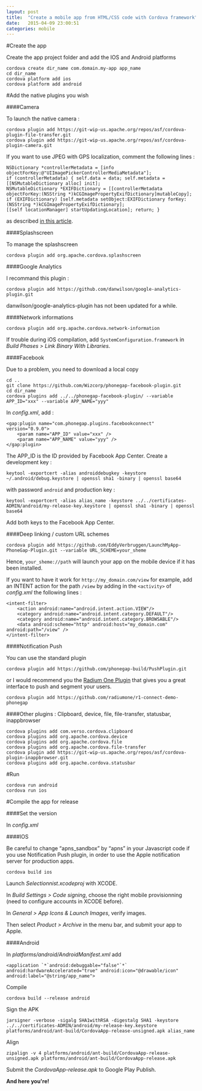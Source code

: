 ```yaml
---
layout: post
title:  "Create a mobile app from HTML/CSS code with Cordova framework"
date:   2015-04-09 23:00:51
categories: mobile
---
```


#Create the app

Create the app project folder and add the IOS and Android platforms

	cordova create dir_name com.domain.my-app app_name
	cd dir_name
	cordova platform add ios
	cordova platform add android

#Add the native plugins you wish


####Camera

To launch the native camera :

	cordova plugin add https://git-wip-us.apache.org/repos/asf/cordova-plugin-file-transfer.git
	cordova plugin add https://git-wip-us.apache.org/repos/asf/cordova-plugin-camera.git

If you want to use JPEG with GPS localization, comment the following lines :

	NSDictionary *controllerMetadata = [info objectForKey:@"UIImagePickerControllerMediaMetadata"];
	if (controllerMetadata) { self.data = data; self.metadata = [[NSMutableDictionary alloc] init];
	NSMutableDictionary *EXIFDictionary = [[controllerMetadata objectForKey:(NSString *)kCGImagePropertyExifDictionary]mutableCopy];
	if (EXIFDictionary) [self.metadata setObject:EXIFDictionary forKey:(NSString *)kCGImagePropertyExifDictionary];
	[[self locationManager] startUpdatingLocation]; return; }

as described [in this article](http://stackoverflow.com/questions/17253139/how-to-remove-location-services-request-from-phonegap-ios-6-app).

####Splashscreen

To manage the splashscreen

	cordova plugin add org.apache.cordova.splashscreen


####Google Analytics

I recommand this plugin :

	cordova plugin add https://github.com/danwilson/google-analytics-plugin.git

danwilson/google-analytics-plugin has not been updated for a while.

####Network informations

	cordova plugin add org.apache.cordova.network-information

If trouble during iOS compilation, add `SystemConfiguration.framework` in *Build Phases > Link Binary With Libraries*.

####Facebook

Due to a problem, you need to download a local copy

	cd ..
	git clone https://github.com/Wizcorp/phonegap-facebook-plugin.git
	cd dir_name
	cordova plugins add ../../phonegap-facebook-plugin/ --variable APP_ID="xxx" --variable APP_NAME="yyy"

In *config.xml*, add :

	<gap:plugin name="com.phonegap.plugins.facebookconnect" version="0.9.0">
		<param name="APP_ID" value="xxx" />
		<param name="APP_NAME" value="yyy" />
	</gap:plugin>

The APP_ID is the ID provided by Facebook App Center. Create a development key :

	keytool -exportcert -alias androiddebugkey -keystore ~/.android/debug.keystore | openssl sha1 -binary | openssl base64

with password `android` and production key :

	keytool -exportcert -alias alias_name -keystore ../../certificates-ADMIN/android/my-release-key.keystore | openssl sha1 -binary | openssl base64

Add both keys to the Facebook App Center.

####Deep linking / custom URL schemes

	cordova plugin add https://github.com/EddyVerbruggen/LaunchMyApp-PhoneGap-Plugin.git --variable URL_SCHEME=your_sheme

Hence, `your_sheme://path` will launch your app on the mobile device if it has been installed.

If you want to have it work for `http://my_domain.com/view` for example, add an INTENT action for the path `/view` by adding in the `<activity>` of *config.xml* the following lines :

	<intent-filter>
		<action android:name="android.intent.action.VIEW"/>
		<category android:name="android.intent.category.DEFAULT"/>
		<category android:name="android.intent.category.BROWSABLE"/>
		<data android:scheme="http" android:host="my_domain.com" android:path="/view" />
	</intent-filter>

####Notification Push

You can use the standard plugin

	cordova plugin add https://github.com/phonegap-build/PushPlugin.git

or I would recommend you the [Radium One Plugin](https://github.com/radiumone/r1-connect-demo-phonegap) that gives you a great interface to push and segment your users.

	cordova plugin add https://github.com/radiumone/r1-connect-demo-phonegap

####Other plugins : Clipboard, device, file, file-transfer, statusbar, inappbrowser

	cordova plugins add com.verso.cordova.clipboard
	cordova plugins add org.apache.cordova.device
	cordova plugins add org.apache.cordova.file
	cordova plugins add org.apache.cordova.file-transfer
	cordova plugin add https://git-wip-us.apache.org/repos/asf/cordova-plugin-inappbrowser.git
	cordova plugins add org.apache.cordova.statusbar


#Run

	cordova run android
	cordova run ios


#Compile the app for release

####Set the version

In *config.xml*

####IOS

Be careful to change “apns_sandbox” by “apns” in your Javascript code if you use Notification Push plugin, in order to use the Apple notification server for production apps.

	cordova build ios

Launch *Selectionnist.xcodeproj* with XCODE.

In *Build Settings > Code signing*, choose the right mobile provisionning (need to configure accounts in XCODE before).

In *General > App Icons & Launch Images*, verify images.

Then select *Product > Archive* in the menu bar, and submit your app to Apple.

####Android

In *platforms/android/AndroidManifest.xml* add

	<application `*`android:debuggable="false"`*` android:hardwareAccelerated="true" android:icon="@drawable/icon" android:label="@string/app_name">

Compile

	cordova build --release android

Sign the APK

	jarsigner -verbose -sigalg SHA1withRSA -digestalg SHA1 -keystore ../../certificates-ADMIN/android/my-release-key.keystore  platforms/android/ant-build/CordovaApp-release-unsigned.apk alias_name

Align

	zipalign -v 4 platforms/android/ant-build/CordovaApp-release-unsigned.apk platforms/android/ant-build/CordovaApp-release.apk

Submit the *CordovaApp-release.apk* to Google Play Publish.

**And here you're!**
